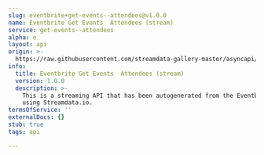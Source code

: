 ```yaml
---
slug: eventbrite+get-events--attendees@v1.0.0
name: Eventbrite Get Events  Attendees (stream)
service: get-events--attendees
alpha: e
layout: api
origin: >-
  https://raw.githubusercontent.com/streamdata-gallery-master/asyncapi/master/_listings/eventbrite/eventbrite-get-events--attendees-stream-async.md
info:
  title: Eventbrite Get Events  Attendees (stream)
  version: 1.0.0
  description: >-
    This is a streaming API that has been autogenerated from the Eventbrite
    using Streamdata.io.
termsOfService: ''
externalDocs: {}
stub: true
tags: api

---
```

